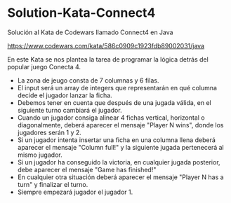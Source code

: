 # Solution-Kata-Connect4

Solución al Kata de Codewars llamado Connect4 en Java

https://www.codewars.com/kata/586c0909c1923fdb89002031/java

En este Kata se nos plantea la tarea de programar la lógica detrás del popular juego Conecta 4.

* La zona de jeugo consta de 7 columnas y 6 filas.
* El input será un array de integers que representarán en qué columna decide el jugador lanzar la ficha.
* Debemos tener en cuenta que después de una jugada válida, en el siguiente turno cambiará el jugador.
* Cuando un jugador consiga alinear 4 fichas vertical, horizontal o diagonalmente, deberá aparecer el mensaje "Player N wins", donde los jugadores serán 1 y 2.
* Si un jugador intenta insertar una ficha en una columna llena deberá aparecer el mensaje "Column full!" y la siguiente jugada pertenecerá al mismo jugador.
* Si un jugador ha conseguido la victoria, en cualquier jugada posterior, debe aparecer el mensaje "Game has finished!"
* En cualquier otra situación deberá aparecer el mensaje "Player N has a turn" y finalizar el turno.
* Siempre empezará jugador el jugador 1.
